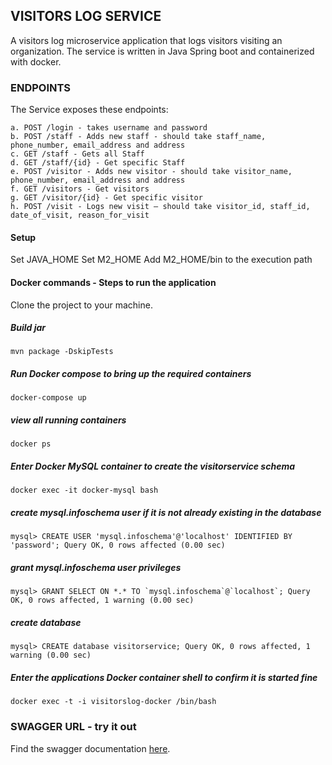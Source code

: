 ## VISITORS LOG SERVICE

A visitors log microservice application that logs visitors visiting an organization. The service is written in Java Spring boot and containerized with docker.

### ENDPOINTS

The Service exposes these endpoints:

    a. POST /login - takes username and password
    b. POST /staff - Adds new staff - should take staff_name, phone_number, email_address and address
    c. GET /staff - Gets all Staff
    d. GET /staff/{id} - Get specific Staff
    e. POST /visitor - Adds new visitor - should take visitor_name, phone_number, email_address and address
    f. GET /visitors - Get visitors
    g. GET /visitor/{id} - Get specific visitor
    h. POST /visit - Logs new visit – should take visitor_id, staff_id, date_of_visit, reason_for_visit

#### Setup
Set JAVA_HOME
Set M2_HOME
Add M2_HOME/bin to the execution path

#### Docker commands - Steps to run the application
Clone the project to your machine.
##### Build jar
``
mvn package -DskipTests
``
##### Run Docker compose to bring up the required containers
``
docker-compose up
``
##### view all running containers
``
docker ps
``
##### Enter Docker MySQL container to create the visitorservice schema
``
docker exec -it docker-mysql bash
``
##### create mysql.infoschema user if it is not already existing in the database
``
mysql> CREATE USER 'mysql.infoschema'@'localhost' IDENTIFIED BY 'password';
Query OK, 0 rows affected (0.00 sec)
``
##### grant mysql.infoschema user privileges
``
mysql> GRANT SELECT ON *.* TO `mysql.infoschema`@`localhost`;
Query OK, 0 rows affected, 1 warning (0.00 sec)
``
##### create database
``
mysql> CREATE database visitorservice;
Query OK, 0 rows affected, 1 warning (0.00 sec)
``
##### Enter the applications Docker container shell to confirm it is started fine
``
docker exec -t -i visitorslog-docker /bin/bash
``
### SWAGGER URL - try it out

Find the swagger documentation <a href="http://localhost:8090/swagger-ui/index.html">here</a>.
